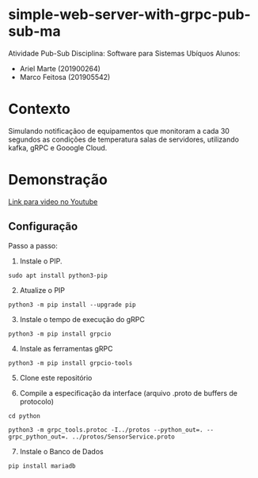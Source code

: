 # simple-web-server-with-grpc-pub-sub-ma

Atividade Pub-Sub
Disciplina: Software para Sistemas Ubíquos
Alunos: 
- Ariel Marte (201900264)
- Marco Feitosa (201905542)

# Contexto
Simulando notificaçãoo de equipamentos que monitoram a cada 30 segundos as condições
 de temperatura salas de servidores, utilizando kafka, gRPC e Gooogle Cloud.
 
# Demonstração

[Link para video no Youtube](http://https://youtu.be/1Gf43pl_zEU "Link para video no Youtube")


## Configuração

Passo a passo:

1) Instale o PIP.

`sudo apt install python3-pip`

2) Atualize o PIP

`python3 -m pip install --upgrade pip`

3) Instale o tempo de execução do gRPC

`python3 -m pip install grpcio`

4) Instale as ferramentas gRPC

`python3 -m pip install grpcio-tools`

5) Clone este repositório

6) Compile a especificação da interface (arquivo .proto de buffers de protocolo)

`cd python`

`python3 -m grpc_tools.protoc -I../protos --python_out=. --grpc_python_out=. ../protos/SensorService.proto `

7) Instale o Banco de Dados

`pip install mariadb`
